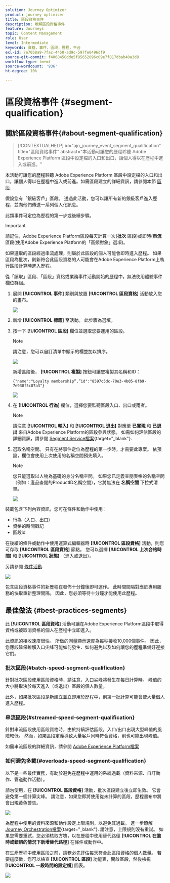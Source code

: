```yaml
---
solution: Journey Optimizer
product: journey optimizer
title: 區段資格事件
description: 瞭解區段資格事件
feature: Journeys
topic: Content Management
role: User
level: Intermediate
keywords: 資格，事件，區段，歷程，平台
exl-id: 7e70b8a9-7fac-4450-ad9c-597fe0496df9
source-git-commit: f4068450dde5f85652096c09e7f817dbab40a3d8
workflow-type: tm+mt
source-wordcount: '936'
ht-degree: 10%

---
```


# 區段資格事件 {#segment-qualification}

## 關於區段資格事件{#about-segment-qualification}

>[!CONTEXTUALHELP]
>id="ajo_journey_event_segment_qualification"
>title="區段資格事件"
>abstract="本活動可讓您的歷程聆聽 Adobe Experience Platform 區段中設定檔的入口和出口，讓個人得以在歷程中進入或前進。"

本活動可讓您的歷程聆聽 Adobe Experience Platform 區段中設定檔的入口和出口，讓個人得以在歷程中進入或前進。如需區段建立的詳細資訊，請參閱本節 [區段](../segment/about-segments.md).

假設您有「銀級客戶」區段。 透過此活動，您可以讓所有新的銀級客戶進入歷程，並向他們傳送一系列個人化訊息。

此類事件可定位為歷程的第一步或後續步驟。

>[!IMPORTANT]
>
>請記住，Adobe Experience Platform區段每天計算一次(**批次** 區段)或即時(**串流** 區段(使用Adobe Experience Platform的「高頻對象」選項)。
>
>如果選取的區段經過串流處理，則屬於此區段的個人可能會即時進入歷程。 如果區段為批次，則新符合此區段資格的人可能會在Adobe Experience Platform上執行區段計算時進入歷程。
>
>從「讀取」區段、「區段」資格或業務事件活動開始的歷程中，無法使用體驗事件欄位群組。 


1. 展開 **[!UICONTROL 事件]** 類別與放置 **[!UICONTROL 區段資格]** 活動放入您的畫布。

   ![](assets/segment5.png)

1. 新增 **[!UICONTROL 標籤]** 至活動。 此步驟為選填。

1. 按一下 **[!UICONTROL 區段]** 欄位並選取您要運用的區段。

   >[!NOTE]
   >
   >請注意，您可以自訂清單中顯示的欄並加以排序。

   ![](assets/segment6.png)

   新增區段後， **[!UICONTROL 複製]** 按鈕可讓您複製其名稱和ID：

   `{"name":"Loyalty membership“,”id":"8597c5dc-70e3-4b05-8fb9-7e938f5c07a3"}`

   ![](assets/segment-copy.png)

1. 在 **[!UICONTROL 行為]** 欄位，選擇您要監聽區段入口、出口或兩者。

   >[!NOTE]
   >
   >請注意 **[!UICONTROL 輸入]** 和 **[!UICONTROL 退出]** 對應至 **已實現** 和 **已退出** 來自Adobe Experience Platform的區段參與狀態。 如需如何評估區段的詳細資訊，請參閱 [Segment Service檔案](https://experienceleague.adobe.com/docs/experience-platform/segmentation/tutorials/evaluate-a-segment.html#interpret-segment-results){target="_blank"}.

1. 選取名稱空間。 只有在將事件定位為歷程的第一步時，才需要此專案。 依預設，欄位會使用上次使用的名稱空間預先填入。

   >[!NOTE]
   >
   >您只能選取以人物為基礎的身分名稱空間。 如果您已定義查閱表格的名稱空間（例如：產品查閱的ProductID名稱空間），它將無法在 **名稱空間** 下拉式清單。

   ![](assets/segment7.png)

裝載包含下列內容資訊，您可在條件和動作中使用：

* 行為（入口、出口）
* 資格的時間戳記
* 區段id

在後續的條件或動作中使用運算式編輯器時 **[!UICONTROL 區段資格]** 活動，則您可存取 **[!UICONTROL 區段資格]** 節點。 您可以選擇 **[!UICONTROL 上次合格時間]** 和 **[!UICONTROL 狀態]** （進入或退出）。

另請參閱 [條件活動](../building-journeys/condition-activity.md#about_condition).

![](assets/segment8.png)

包含區段資格事件的新歷程在發佈十分鐘後即可運作。 此時間間隔對應於專用服務的快取重新整理間隔。 因此，您必須等待十分鐘才能使用此歷程。

## 最佳做法 {#best-practices-segments}

此 **[!UICONTROL 區段資格]** 活動可讓在Adobe Experience Platform區段中取得資格或被取消資格的個人在歷程中立即進入。

此資訊的接收速度很快。 所做的測量顯示速度為每秒接收10,000個事件。 因此，您應該確保瞭解入口尖峰可能如何發生、如何避免以及如何讓您的歷程準備好迎接它們。

### 批次區段{#batch-speed-segment-qualification}

針對批次區段使用區段資格時，請注意，入口尖峰將發生在每日計算時。 峰值的大小將取決於每天進入（或退出）區段的個人數量。

此外，如果批次區段是新建立並立即用於歷程中，則第一批計算可能會使大量個人進入歷程。

### 串流區段{#streamed-speed-segment-qualification}

針對串流區段使用區段資格時，由於持續評估區段，入口/出口出現大型峰值的風險較低。 然而，如果區段定義導致大量客戶同時符合資格，則也可能出現峰值。

如需串流區段的詳細資訊，請參閱 [Adobe Experience Platform檔案](https://experienceleague.adobe.com/docs/experience-platform/segmentation/api/streaming-segmentation.html#api)

### 如何避免多載{#overloads-speed-segment-qualification}

以下是一些最佳實務，有助於避免在歷程中運用的系統過載（資料來源、自訂動作、管道動作活動）。

請勿使用，在 **[!UICONTROL 區段資格]** 活動，批次區段建立後立即生效。 它會避免第一個計算尖峰。 請注意，如果您即將使用從未計算的區段，歷程畫布中將會出現黃色警告。

![](assets/segment-error.png)

為歷程中使用的資料來源和動作設定上限規則，以避免其過載。 進一步瞭解 [Journey Orchestration檔案](https://experienceleague.adobe.com/docs/journeys/using/working-with-apis/capping.html){target="_blank"}. 請注意，上限規則沒有重試。 如果您需要重試，您必須核取方塊，以在歷程中使用替代路徑 **[!UICONTROL 在逾時或錯誤的情況下新增替代路徑]** 在條件或動作中。

在生產歷程中使用區段之前，請務必先評估每天符合此區段資格的個人數量。 若要這麼做，您可以檢查 **[!UICONTROL 區段]** 功能表，開啟區段，然後檢視 **[!UICONTROL 一段時間的設定檔]** 圖表。

![](assets/segment-overload.png)
